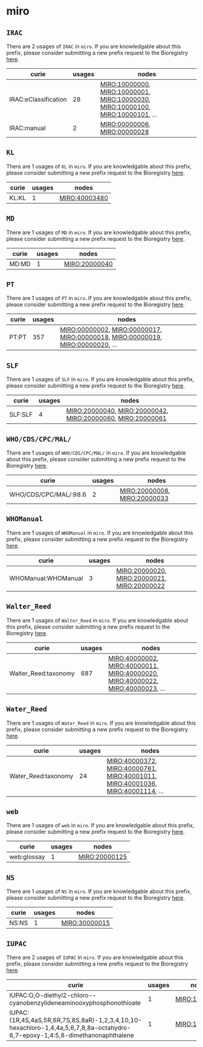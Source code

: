 # miro

## `IRAC`

There are 2 usages of `IRAC` in `miro`.
If you are knowledgable about this prefix, please consider submitting a new prefix
request to the Bioregistry [here](https://github.com/biopragmatics/bioregistry/issues/new?assignees=cthoyt&labels=New%2CPrefix&template=new-prefix.yml&title=%5BResource%5D%3A%20IRAC).

| curie                |   usages | nodes                                                                                                                                                                                                                                                                                                                          |
|----------------------|----------|--------------------------------------------------------------------------------------------------------------------------------------------------------------------------------------------------------------------------------------------------------------------------------------------------------------------------------|
| IRAC:eClassification |       28 | [MIRO:10000000](http://purl.obolibrary.org/obo/MIRO_10000000), [MIRO:10000001](http://purl.obolibrary.org/obo/MIRO_10000001), [MIRO:10000030](http://purl.obolibrary.org/obo/MIRO_10000030), [MIRO:10000100](http://purl.obolibrary.org/obo/MIRO_10000100), [MIRO:10000101](http://purl.obolibrary.org/obo/MIRO_10000101), ... |
| IRAC:manual          |        2 | [MIRO:00000006](http://purl.obolibrary.org/obo/MIRO_00000006), [MIRO:00000028](http://purl.obolibrary.org/obo/MIRO_00000028)                                                                                                                                                                                                   |

## `KL`

There are 1 usages of `KL` in `miro`.
If you are knowledgable about this prefix, please consider submitting a new prefix
request to the Bioregistry [here](https://github.com/biopragmatics/bioregistry/issues/new?assignees=cthoyt&labels=New%2CPrefix&template=new-prefix.yml&title=%5BResource%5D%3A%20KL).

| curie   |   usages | nodes                                                         |
|---------|----------|---------------------------------------------------------------|
| KL:KL   |        1 | [MIRO:40003480](http://purl.obolibrary.org/obo/MIRO_40003480) |

## `MD`

There are 1 usages of `MD` in `miro`.
If you are knowledgable about this prefix, please consider submitting a new prefix
request to the Bioregistry [here](https://github.com/biopragmatics/bioregistry/issues/new?assignees=cthoyt&labels=New%2CPrefix&template=new-prefix.yml&title=%5BResource%5D%3A%20MD).

| curie   |   usages | nodes                                                         |
|---------|----------|---------------------------------------------------------------|
| MD:MD   |        1 | [MIRO:20000040](http://purl.obolibrary.org/obo/MIRO_20000040) |

## `PT`

There are 1 usages of `PT` in `miro`.
If you are knowledgable about this prefix, please consider submitting a new prefix
request to the Bioregistry [here](https://github.com/biopragmatics/bioregistry/issues/new?assignees=cthoyt&labels=New%2CPrefix&template=new-prefix.yml&title=%5BResource%5D%3A%20PT).

| curie   |   usages | nodes                                                                                                                                                                                                                                                                                                                          |
|---------|----------|--------------------------------------------------------------------------------------------------------------------------------------------------------------------------------------------------------------------------------------------------------------------------------------------------------------------------------|
| PT:PT   |      357 | [MIRO:00000002](http://purl.obolibrary.org/obo/MIRO_00000002), [MIRO:00000017](http://purl.obolibrary.org/obo/MIRO_00000017), [MIRO:00000018](http://purl.obolibrary.org/obo/MIRO_00000018), [MIRO:00000019](http://purl.obolibrary.org/obo/MIRO_00000019), [MIRO:00000020](http://purl.obolibrary.org/obo/MIRO_00000020), ... |

## `SLF`

There are 1 usages of `SLF` in `miro`.
If you are knowledgable about this prefix, please consider submitting a new prefix
request to the Bioregistry [here](https://github.com/biopragmatics/bioregistry/issues/new?assignees=cthoyt&labels=New%2CPrefix&template=new-prefix.yml&title=%5BResource%5D%3A%20SLF).

| curie   |   usages | nodes                                                                                                                                                                                                                                                      |
|---------|----------|------------------------------------------------------------------------------------------------------------------------------------------------------------------------------------------------------------------------------------------------------------|
| SLF:SLF |        4 | [MIRO:20000040](http://purl.obolibrary.org/obo/MIRO_20000040), [MIRO:20000042](http://purl.obolibrary.org/obo/MIRO_20000042), [MIRO:20000060](http://purl.obolibrary.org/obo/MIRO_20000060), [MIRO:20000061](http://purl.obolibrary.org/obo/MIRO_20000061) |

## `WHO/CDS/CPC/MAL/`

There are 1 usages of `WHO/CDS/CPC/MAL/` in `miro`.
If you are knowledgable about this prefix, please consider submitting a new prefix
request to the Bioregistry [here](https://github.com/biopragmatics/bioregistry/issues/new?assignees=cthoyt&labels=New%2CPrefix&template=new-prefix.yml&title=%5BResource%5D%3A%20WHO/CDS/CPC/MAL/).

| curie                 |   usages | nodes                                                                                                                        |
|-----------------------|----------|------------------------------------------------------------------------------------------------------------------------------|
| WHO/CDS/CPC/MAL/:98.6 |        2 | [MIRO:20000008](http://purl.obolibrary.org/obo/MIRO_20000008), [MIRO:20000033](http://purl.obolibrary.org/obo/MIRO_20000033) |

## `WHOManual`

There are 1 usages of `WHOManual` in `miro`.
If you are knowledgable about this prefix, please consider submitting a new prefix
request to the Bioregistry [here](https://github.com/biopragmatics/bioregistry/issues/new?assignees=cthoyt&labels=New%2CPrefix&template=new-prefix.yml&title=%5BResource%5D%3A%20WHOManual).

| curie               |   usages | nodes                                                                                                                                                                                       |
|---------------------|----------|---------------------------------------------------------------------------------------------------------------------------------------------------------------------------------------------|
| WHOManual:WHOManual |        3 | [MIRO:20000020](http://purl.obolibrary.org/obo/MIRO_20000020), [MIRO:20000021](http://purl.obolibrary.org/obo/MIRO_20000021), [MIRO:20000022](http://purl.obolibrary.org/obo/MIRO_20000022) |

## `Walter_Reed`

There are 1 usages of `Walter_Reed` in `miro`.
If you are knowledgable about this prefix, please consider submitting a new prefix
request to the Bioregistry [here](https://github.com/biopragmatics/bioregistry/issues/new?assignees=cthoyt&labels=New%2CPrefix&template=new-prefix.yml&title=%5BResource%5D%3A%20Walter_Reed).

| curie                |   usages | nodes                                                                                                                                                                                                                                                                                                                          |
|----------------------|----------|--------------------------------------------------------------------------------------------------------------------------------------------------------------------------------------------------------------------------------------------------------------------------------------------------------------------------------|
| Walter_Reed:taxonomy |      687 | [MIRO:40000002](http://purl.obolibrary.org/obo/MIRO_40000002), [MIRO:40000011](http://purl.obolibrary.org/obo/MIRO_40000011), [MIRO:40000020](http://purl.obolibrary.org/obo/MIRO_40000020), [MIRO:40000022](http://purl.obolibrary.org/obo/MIRO_40000022), [MIRO:40000023](http://purl.obolibrary.org/obo/MIRO_40000023), ... |

## `Water_Reed`

There are 1 usages of `Water_Reed` in `miro`.
If you are knowledgable about this prefix, please consider submitting a new prefix
request to the Bioregistry [here](https://github.com/biopragmatics/bioregistry/issues/new?assignees=cthoyt&labels=New%2CPrefix&template=new-prefix.yml&title=%5BResource%5D%3A%20Water_Reed).

| curie               |   usages | nodes                                                                                                                                                                                                                                                                                                                          |
|---------------------|----------|--------------------------------------------------------------------------------------------------------------------------------------------------------------------------------------------------------------------------------------------------------------------------------------------------------------------------------|
| Water_Reed:taxonomy |       24 | [MIRO:40000372](http://purl.obolibrary.org/obo/MIRO_40000372), [MIRO:40000761](http://purl.obolibrary.org/obo/MIRO_40000761), [MIRO:40001011](http://purl.obolibrary.org/obo/MIRO_40001011), [MIRO:40001036](http://purl.obolibrary.org/obo/MIRO_40001036), [MIRO:40001114](http://purl.obolibrary.org/obo/MIRO_40001114), ... |

## `web`

There are 1 usages of `web` in `miro`.
If you are knowledgable about this prefix, please consider submitting a new prefix
request to the Bioregistry [here](https://github.com/biopragmatics/bioregistry/issues/new?assignees=cthoyt&labels=New%2CPrefix&template=new-prefix.yml&title=%5BResource%5D%3A%20web).

| curie       |   usages | nodes                                                         |
|-------------|----------|---------------------------------------------------------------|
| web:glossay |        1 | [MIRO:20000125](http://purl.obolibrary.org/obo/MIRO_20000125) |

## `NS`

There are 1 usages of `NS` in `miro`.
If you are knowledgable about this prefix, please consider submitting a new prefix
request to the Bioregistry [here](https://github.com/biopragmatics/bioregistry/issues/new?assignees=cthoyt&labels=New%2CPrefix&template=new-prefix.yml&title=%5BResource%5D%3A%20NS).

| curie   |   usages | nodes                                                         |
|---------|----------|---------------------------------------------------------------|
| NS:NS   |        1 | [MIRO:30000015](http://purl.obolibrary.org/obo/MIRO_30000015) |

## `IUPAC`

There are 2 usages of `IUPAC` in `miro`.
If you are knowledgable about this prefix, please consider submitting a new prefix
request to the Bioregistry [here](https://github.com/biopragmatics/bioregistry/issues/new?assignees=cthoyt&labels=New%2CPrefix&template=new-prefix.yml&title=%5BResource%5D%3A%20IUPAC).

| curie                                                                                                                         |   usages | nodes                                                         |
|-------------------------------------------------------------------------------------------------------------------------------|----------|---------------------------------------------------------------|
| IUPAC:O,O-diethyl2-chloro--cyanobenzylideneaminooxyphosphonothioate                                                           |        1 | [MIRO:10000108](http://purl.obolibrary.org/obo/MIRO_10000108) |
| IUPAC:(1R,4S,4aS,5R,6R,7S,8S,8aR)-1,2,3,4,10,10-hexachloro-1,4,4a,5,6,7,8,8a-octahydro-6,7-epoxy-1,4:5,8-dimethanonaphthalene |        1 | [MIRO:10000160](http://purl.obolibrary.org/obo/MIRO_10000160) |

